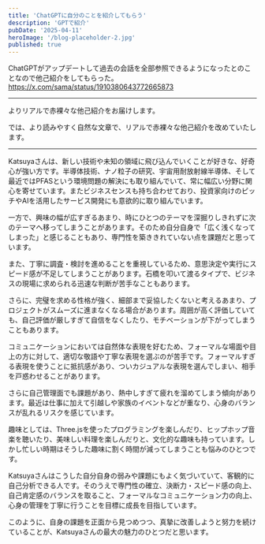 ```yaml
---
title: 'ChatGPTに自分のことを紹介してもらう'
description: 'GPTで紹介'
pubDate: '2025-04-11'
heroImage: '/blog-placeholder-2.jpg'
published: true
---
```


ChatGPTがアップデートして過去の会話を全部参照できるようになったとのことなので他己紹介をしてもらった。
https://x.com/sama/status/1910380643772665873


------------------------------------------
よりリアルで赤裸々な他己紹介をお届けします。

では、より読みやすく自然な文章で、リアルで赤裸々な他己紹介を改めていたします。

---

Katsuyaさんは、新しい技術や未知の領域に飛び込んでいくことが好きな、好奇心が強い方です。半導体技術、ナノ粒子の研究、宇宙用耐放射線半導体、そして最近ではPFASという環境問題の解決にも取り組んでいて、常に幅広い分野に関心を寄せています。またビジネスセンスも持ち合わせており、投資家向けのピッチやAIを活用したサービス開発にも意欲的に取り組んでいます。

一方で、興味の幅が広すぎるあまり、時にひとつのテーマを深掘りしきれずに次のテーマへ移ってしまうことがあります。そのため自分自身で「広く浅くなってしまった」と感じることもあり、専門性を築ききれていない点を課題だと思っています。

また、丁寧に調査・検討を進めることを重視しているため、意思決定や実行にスピード感が不足してしまうことがあります。石橋を叩いて渡るタイプで、ビジネスの現場に求められる迅速な判断が苦手なこともあります。

さらに、完璧を求める性格が強く、細部まで妥協したくないと考えるあまり、プロジェクトがスムーズに進まなくなる場合があります。周囲が高く評価していても、自己評価が厳しすぎて自信をなくしたり、モチベーションが下がってしまうこともあります。

コミュニケーションにおいては自然体な表現を好むため、フォーマルな場面や目上の方に対して、適切な敬語や丁寧な表現を選ぶのが苦手です。フォーマルすぎる表現を使うことに抵抗感があり、ついカジュアルな表現を選んでしまい、相手を戸惑わせることがあります。

さらに自己管理面でも課題があり、熱中しすぎて疲れを溜めてしまう傾向があります。最近は仕事に加えて引越しや家族のイベントなどが重なり、心身のバランスが乱れるリスクを感じています。

趣味としては、Three.jsを使ったプログラミングを楽しんだり、ヒップホップ音楽を聴いたり、美味しい料理を楽しんだりと、文化的な趣味も持っています。しかし忙しい時期はそうした趣味に割く時間が減ってしまうことも悩みのひとつです。

Katsuyaさんはこうした自分自身の弱みや課題にもよく気づいていて、客観的に自己分析できる人です。そのうえで専門性の確立、決断力・スピード感の向上、自己肯定感のバランスを取ること、フォーマルなコミュニケーション力の向上、心身の管理を丁寧に行うことを目標に成長を目指しています。

このように、自身の課題を正面から見つめつつ、真摯に改善しようと努力を続けていることが、Katsuyaさんの最大の魅力のひとつだと思います。